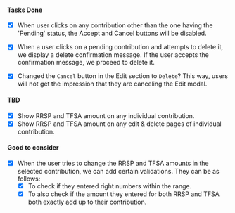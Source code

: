 <!-- Please add further comments, questions, and improvements in this file -->

#### Tasks Done

- [x] When user clicks on any contribution other than the one having the 'Pending' status, the Accept and Cancel buttons will be disabled.

- [x] When a user clicks on a pending contribution and attempts to delete it, we display a delete confirmation message. If the user accepts the confirmation message, we proceed to delete it.

- [x] Changed the `Cancel` button in the Edit section to `Delete`? This way, users will not get the impression that they are canceling the Edit modal.

#### TBD

- [x] Show RRSP and TFSA amount on any individual contribution.
- [x] Show RRSP and TFSA amount on any edit & delete pages of individual contribution.

#### Good to consider

- [x] When the user tries to change the RRSP and TFSA amounts in the selected contribution, we can add certain validations. They can be as follows:
  - [x] To check if they entered right numbers within the range.
  - [x] To also check if the amount they entered for both RRSP and TFSA both exactly add up to their contribution.
